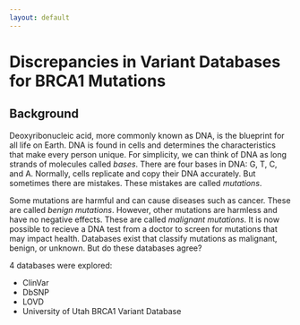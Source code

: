 ```yaml
---
layout: default
---
```


# Discrepancies in Variant Databases for BRCA1 Mutations

## Background 

Deoxyribonucleic acid, more commonly known as DNA, is the blueprint for all life on Earth. DNA is found in cells and determines the characteristics that make every person unique. For simplicity, we can think of DNA as long strands of molecules called _bases_. There are four bases in DNA: G, T, C, and A. Normally, cells replicate and copy their DNA accurately. But sometimes there are mistakes. These mistakes are called _mutations_.

Some mutations are harmful and can cause diseases such as cancer. These are called _benign mutations_. However, other mutations are harmless and have no negative effects. These are called _malignant mutations_. It is now possible to recieve a DNA test from a doctor to screen for mutations that may impact health. Databases exist that classify mutations as malignant, benign, or unknown. But do these databases agree? 

4 databases were explored: 

* ClinVar
* DbSNP
* LOVD
* University of Utah BRCA1 Variant Database



